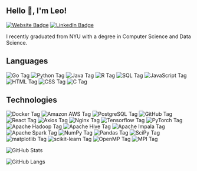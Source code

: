 ## Hello :wave:, I'm Leo!

<p>
  <a href="https://leoding.com" target="_blank"><img src="https://img.shields.io/badge/-Website-e28743?style=for-the-badge" alt="Website Badge"></a>
  <a href="https://www.linkedin.com/in/leo-ding/" target="_blank"><img src="https://img.shields.io/badge/-LinkedIn-blue?style=for-the-badge&logo=Linkedin&logoColor=white" alt="LinkedIn Badge"></a>
</p>

I recently graduated from NYU with a degree in Computer Science and Data Science.

## Languages
<p>
  <img alt="Go Tag" src="https://img.shields.io/badge/-Go-00ADD8?style=for-the-badge&logo=go&logoColor=white" />  
  <img alt="Python Tag" src="https://img.shields.io/badge/-Python-3776AB?style=for-the-badge&logo=python&logoColor=white" />
  <img alt="Java Tag" src="https://img.shields.io/badge/-Java-ED8B00?style=for-the-badge&logo=openjdk&logoColor=white" />
  <img alt="R Tag" src="https://img.shields.io/badge/-R-276DC3?style=for-the-badge&logo=r&logoColor=white" />
  <img alt="SQL Tag" src="https://img.shields.io/badge/-SQL-E28743?style=for-the-badge&logo=sql&logoColor=white" />
  <img alt="JavaScript Tag" src="https://img.shields.io/badge/-JavaScript-F7DF1E?style=for-the-badge&logo=javascript&logoColor=black" />
  <img alt="HTML Tag" src="https://img.shields.io/badge/-HTML-E34F26?style=for-the-badge&logo=html5&logoColor=white" />
  <img alt="CSS Tag" src="https://img.shields.io/badge/-CSS-1572B6?style=for-the-badge&logo=css3&logoColor=white" />
  <img alt="C Tag" src="https://img.shields.io/badge/-C-00599C?style=for-the-badge&logo=c&logoColor=white" />
</p>

## Technologies 
<p>
  <img alt="Docker Tag" src="https://img.shields.io/badge/-Docker-2496ED?style=for-the-badge&logo=docker&logoColor=white" />
  <img alt="Amazon AWS Tag" src="https://img.shields.io/badge/-Amazon_AWS-232F3E?style=for-the-badge&logo=amazonaws&logoColor=white" />
  <img alt="PostgreSQL Tag" src="https://img.shields.io/badge/-PostgreSQL-4169E1?style=for-the-badge&logo=postgresql&logoColor=white" />
  <img alt="GitHub Tag" src="https://img.shields.io/badge/-GitHub-181717?style=for-the-badge&logo=github&logoColor=white" />
  <img alt="React Tag" src="https://img.shields.io/badge/-React-61DAFB?style=for-the-badge&logo=react&logoColor=black" />
  <img alt="Axios Tag" src="https://img.shields.io/badge/-Axios-5A29E4?style=for-the-badge&logo=axios&logoColor=white" />
  <img alt="Nginx Tag" src="https://img.shields.io/badge/-Nginx-009639?style=for-the-badge&logo=nginx&logoColor=white" />
  <img alt="Tensorflow Tag" src="https://img.shields.io/badge/-Tensorflow-FF6F00?style=for-the-badge&logo=tensorflow&logoColor=white" />
  <img alt="PyTorch Tag" src="https://img.shields.io/badge/-PyTorch-EE4C2C?style=for-the-badge&logo=pytorch&logoColor=white" />
  <img alt="Apache Hadoop Tag" src="https://img.shields.io/badge/-Apache_Hadoop-66CCFF?style=for-the-badge&logo=apachehadoop&logoColor=black" />
  <img alt="Apache Hive Tag" src="https://img.shields.io/badge/-Apache_Hive-FDEE21?style=for-the-badge&logo=apachehive&logoColor=black" />
  <img alt="Apache Impala Tag" src="https://img.shields.io/badge/-Apache_Impala-3361CC?style=for-the-badge&logo=apacheimpala&logoColor=white" />
  <img alt="Apache Spark Tag" src="https://img.shields.io/badge/-Apache_Spark-E25A1C?style=for-the-badge&logo=apachespark&logoColor=white" />
  <img alt="NumPy Tag" src="https://img.shields.io/badge/-NumPy-013243?style=for-the-badge&logo=numpy&logoColor=white" />
  <img alt="Pandas Tag" src="https://img.shields.io/badge/-Pandas-150458?style=for-the-badge&logo=pandas&logoColor=white" />
  <img alt="SciPy Tag" src="https://img.shields.io/badge/-SciPy-8CAAE6?style=for-the-badge&logo=scipy&logoColor=white" />
  <img alt="matplotlib Tag" src="https://img.shields.io/badge/-matplotlib-ED8B00?style=for-the-badge&logo=matplotlib&logoColor=white" />
  <img alt="scikit-learn Tag" src="https://img.shields.io/badge/-scikit--learn-F7931E?style=for-the-badge&logo=scikitlearn&logoColor=white" />
  <img alt="OpenMP Tag" src="https://img.shields.io/badge/-OpenMP-39817D?style=for-the-badge&logo=openmp&logoColor=white" />
  <img alt="MPI Tag" src="https://img.shields.io/badge/-MPI-1688A3?style=for-the-badge&logo=mpi&logoColor=white" />
 </p>

![GitHub Stats](https://github-readme-stats.vercel.app/api?username=leoldding&show_icons=true&theme=dark)

![GitHub Langs](https://github-readme-stats.vercel.app/api/top-langs/?username=leoldding&hide=jupyter%20notebook&layout=compact&theme=dark&langs_count=6)

<!--
![](https://komarev.com/ghpvc/?username=leoldding&style=flat-square&color=FF6F00)

**leoldding/leoldding** is a ✨ _special_ ✨ repository because its `README.md` (this file) appears on your GitHub profile.

Here are some ideas to get you started:

- 🔭 I’m currently working on ...
- 🌱 I’m currently learning ...
- 👯 I’m looking to collaborate on ...
- 🤔 I’m looking for help with ...
- 💬 Ask me about ...
- 📫 How to reach me: ...
- 😄 Pronouns: ...
- ⚡ Fun fact: ...
-->
